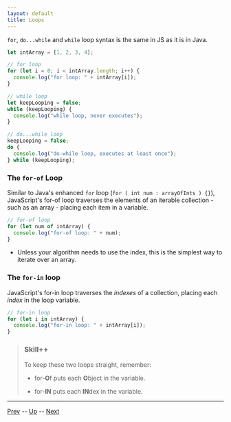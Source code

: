 ```yaml
---
layout: default
title: Loops
---
```


`for`, `do...while` and `while` loop syntax is the same in JS as it is in Java.


```javascript
let intArray = [1, 2, 3, 4];

// for loop
for (let i = 0; i < intArray.length; i++) {
  console.log("for loop: " + intArray[i]);
}

// while loop
let keepLooping = false;
while (keepLooping) {
  console.log("while loop, never executes");
}

// do...while loop
keepLooping = false;
do {
  console.log("do-while loop, executes at least once");
} while (keepLooping);
```

### The `for-of` Loop

Similar to Java's enhanced `for` loop (`for ( int num : arrayOfInts ) {}`), JavaScript's for-of loop traverses the elements of an iterable collection - such as an array - placing each item in a variable.

```javascript
// for-of loop
for (let num of intArray) {
  console.log("for-of loop: " + num);
}
```

* Unless your algorithm needs to use the index, this is the simplest way to iterate over an array.

### The `for-in` loop

JavaScript's for-in loop traverses the _indexes_ of a collection, placing each _index_ in the loop variable.

```javascript
// for-in loop
for (let i in intArray) {
  console.log("for-in loop: " + intArray[i]);
}
```

> ### Skill++
> 
> To keep these two loops straight, remember:
> 
> * for-**O**f puts each **O**bject in the variable.
> 
> * for-**IN** puts each **IN**dex in the variable.


<hr>

[Prev](conditionalStatements.md) -- [Up](README.md) -- [Next](tryCatchFinally.md)

